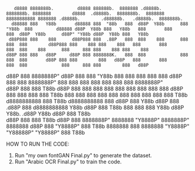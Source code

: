 

       d8888 8888888b.         d8888 888888b.  8888888 .d8888b.       8888888b. 8888888        d8888  .d8888b.  8888888b.  8888888 88888888888 8888888 .d8888b.        .d88888b.   .d8888b.  8888888b.  
      d88888 888   Y88b       d88888 888  "88b   888  d88P  Y88b      888  "Y88b  888         d88888 d88P  Y88b 888   Y88b   888       888       888  d88P  Y88b      d88P" "Y88b d88P  Y88b 888   Y88b 
     d88P888 888    888      d88P888 888  .88P   888  888    888      888    888  888        d88P888 888    888 888    888   888       888       888  888    888      888     888 888    888 888    888 
    d88P 888 888   d88P     d88P 888 8888888K.   888  888             888    888  888       d88P 888 888        888   d88P   888       888       888  888             888     888 888        888   d88P 
   d88P  888 8888888P"     d88P  888 888  "Y88b  888  888             888    888  888      d88P  888 888        8888888P"    888       888       888  888             888     888 888        8888888P"  
  d88P   888 888 T88b     d88P   888 888    888  888  888    888      888    888  888     d88P   888 888    888 888 T88b     888       888       888  888    888      888     888 888    888 888 T88b   
 d8888888888 888  T88b   d8888888888 888   d88P  888  Y88b  d88P      888  .d88P  888    d8888888888 Y88b  d88P 888  T88b    888       888       888  Y88b  d88P      Y88b. .d88P Y88b  d88P 888  T88b  
d88P     888 888   T88b d88P     888 8888888P" 8888888 "Y8888P"       8888888P" 8888888 d88P     888  "Y8888P"  888   T88b 8888888     888     8888888 "Y8888P"        "Y88888P"   "Y8888P"  888   T88b 


HOW TO RUN THE CODE:

1. Run "my own fontGAN Final.py" to generate the dataset.
2. Run "Arabic OCR Final.py" to train the code.
